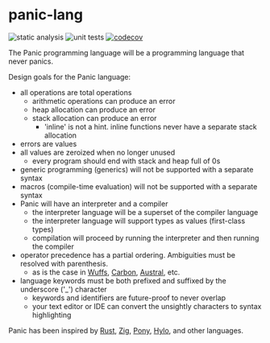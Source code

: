 # panic-lang

![static analysis](https://github.com/mspiegel/panic-lang/actions/workflows/static-analysis.yaml/badge.svg) ![unit tests](https://github.com/mspiegel/panic-lang/actions/workflows/unit-tests.yaml/badge.svg) [![codecov](https://codecov.io/gh/mspiegel/panic-lang/graph/badge.svg?token=7H2EY41PIE)](https://codecov.io/gh/mspiegel/panic-lang)

The Panic programming language will be a programming language that never panics.

Design goals for the Panic language:

- all operations are total operations
  - arithmetic operations can produce an error
  - heap allocation can produce an error
  - stack allocation can produce an error
    - 'inline' is not a hint. inline functions never have a separate stack allocation 
- errors are values
- all values are zeroized when no longer unused
  - every program should end with stack and heap full of 0s
- generic programming (generics) will not be supported with a separate syntax
- macros (compile-time evaluation) will not be supported with a separate syntax
- Panic will have an interpreter and a compiler
  - the interpreter language will be a superset of the compiler language
  - the interpreter language will support types as values (first-class types)
  - compilation will proceed by running the interpreter and then running the compiler
- operator precedence has a partial ordering. Ambiguities must be resolved with parenthesis.
  - as is the case in [Wuffs](https://github.com/google/wuffs), [Carbon](https://github.com/carbon-language/carbon-lang), [Austral](https://austral-lang.org/), etc.
- language keywords must be both prefixed and suffixed by the underscore ('\_') character
  - keywords and identifiers are future-proof to never overlap
  - your text editor or IDE can convert the unsightly characters to syntax highlighting

Panic has been inspired by [Rust](https://www.rust-lang.org/), [Zig](https://ziglang.org/), [Pony](https://www.ponylang.io/), [Hylo](https://www.hylo-lang.org/), and other languages.
